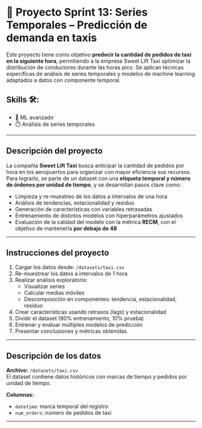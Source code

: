 # 🔗 Proyecto Sprint 13: Series Temporales – Predicción de demanda en taxis

Este proyecto tiene como objetivo **predecir la cantidad de pedidos de taxi en la siguiente hora**, permitiendo a la empresa Sweet Lift Taxi optimizar la distribución de conductores durante las horas pico. Se aplican técnicas específicas de análisis de series temporales y modelos de machine learning adaptados a datos con componente temporal.

## Skills 🛠:
- 🤖 ML avanzado  
- ⏱️ Análisis de series temporales  

---

## Descripción del proyecto

La compañía **Sweet Lift Taxi** busca anticipar la cantidad de pedidos por hora en los aeropuertos para organizar con mayor eficiencia sus recursos. Para lograrlo, se parte de un dataset con una **etiqueta temporal y número de órdenes por unidad de tiempo**, y se desarrollan pasos clave como:

- Limpieza y re-muestreo de los datos a intervalos de una hora  
- Análisis de tendencias, estacionalidad y residuo  
- Generación de características con variables retrasadas  
- Entrenamiento de distintos modelos con hiperparámetros ajustados  
- Evaluación de la calidad del modelo con la métrica **RECM**, con el objetivo de mantenerla **por debajo de 48**

---

## Instrucciones del proyecto

1. Cargar los datos desde: `/datasets/taxi.csv`
2. Re-muestrear los datos a intervalos de 1 hora
3. Realizar análisis exploratorio:
   - Visualizar series
   - Calcular medias móviles
   - Descomposición en componentes: tendencia, estacionalidad, residuo
4. Crear características usando retrasos (lags) y estacionalidad
5. Dividir el dataset (90% entrenamiento, 10% prueba)
6. Entrenar y evaluar múltiples modelos de predicción
7. Presentar conclusiones y métricas obtenidas

---

## Descripción de los datos

**Archivo:** `/datasets/taxi.csv`  
El dataset contiene datos históricos con marcas de tiempo y pedidos por unidad de tiempo.

**Columnas:**
- `datetime`: marca temporal del registro  
- `num_orders`: número de pedidos de taxi

---
